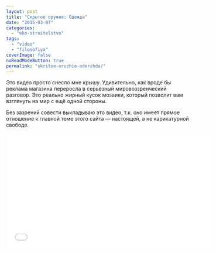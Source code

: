 ```yaml
---
layout: post
title: "Скрытое оружие: Одежда"
date: "2015-03-07"
categories: 
  - "eko-stroitelstvo"
tags: 
  - "video"
  - "filosofiya"
coverImage: false
noReadModeButton: true
permalink: "skritoe-oruzhie-oderzhda/"
---
```


Это видео просто снесло мне крышу. Удивительно, как вроде бы реклама магазина переросла в серьёзный мировоззренческий разговор. Это реально жирный кусок мозаики, который позволит вам взглянуть на мир с ещё одной стороны.

Без зазрений совести выкладываю это видео, т.к. оно имеет прямое отношение к главной теме этого сайта — настоящей, а не карикатурной свободе.

<iframe src="//www.youtube.com/embed/GAoqFi1mTD0" width="560" height="315" frameborder="0" allowfullscreen="allowfullscreen"></iframe>

<!-- READMORE -->
